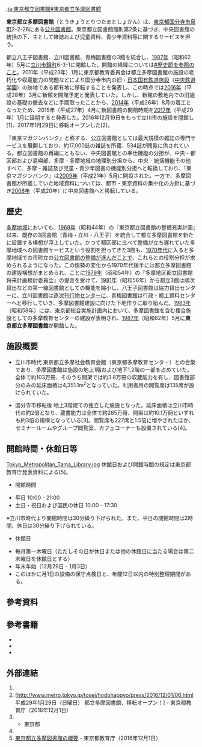 [:ja:東京都立図書館\#東京都立多摩図書館](https://zh.wikipedia.org/wiki/:ja:東京都立図書館#東京都立多摩図書館 "wikilink")

**東京都立多摩図書館**（とうきょうとりつたまとしょかん）は、[東京都](../Page/東京都.md "wikilink")[国分寺市](https://zh.wikipedia.org/wiki/国分寺市 "wikilink")[泉町](https://zh.wikipedia.org/wiki/泉町_\(国分寺市\) "wikilink")2-2-26にある[公共図書館](https://zh.wikipedia.org/wiki/公共図書館 "wikilink")。東京都立図書館館則第2条に基づき、中央図書館の統括の下、主として雑誌および児童資料、青少年資料等に関するサービスを担う。

都立八王子図書館、立川図書館、青梅図書館の3館を統合し、[1987年](../Page/1987年.md "wikilink")（昭和62年）5月に[立川市](../Page/立川市.md "wikilink")[錦町](https://zh.wikipedia.org/wiki/錦町_\(立川市\) "wikilink")6-3-1に開館した。開館の経緯については[\#歴史節を参照のこと](https://zh.wikipedia.org/wiki/#歴史 "wikilink")。2011年（平成23年）1月に東京都教育委員会は都立多摩図書館の施設の老朽化や収蔵能力の問題などにより国分寺市内の旧・[日本国有鉄道施設](https://zh.wikipedia.org/wiki/日本国有鉄道 "wikilink")（[中央鉄道学園](https://zh.wikipedia.org/wiki/中央鉄道学園 "wikilink")）の跡地である都有地に移転することを発表し、この時点では[2016年](../Page/2016年.md "wikilink")（平成28年）3月に新館を開館予定と発表していた。しかし、新館の敷地内での旧施設の基礎の撤去などに手間取ったことから、[2014年](../Page/2014年.md "wikilink")（平成26年）8月の着工となったため、2015年（平成27年）4月に新図書館の開館時期を[2017年](../Page/2017年.md "wikilink")（平成29年）1月に延期すると発表した。2016年12月19日をもって立川市の施設を閉館し\[1\]、2017年1月29日に移転オープンした\[2\]。

『東京マガジンバンク』と称する、公立図書館としては最大規模の雑誌の専門サービスを展開しており、約17,000誌の雑誌を所蔵、534誌が閲覧に供されている。都立図書館の再編にともない、中央図書館との奉仕機能の分担が、中央 - 都区部および島嶼部、多摩 - 多摩地域の地理別分担から、中央 - 統括機能その他すべて、多摩 - 雑誌及び児童・青少年図書の機能別分担へと転換しており、『東京マガジンバンク』は[2009年](../Page/2009年.md "wikilink")（平成21年）5月に開設された。一方で、多摩図書館が所蔵していた地域資料については、都市・東京資料の集中化の方針に基づき[2008年](../Page/2008年.md "wikilink")（平成20年）に中央図書館へと移転している。

## 歷史

[多摩地域](../Page/多摩地域.md "wikilink")においても、[1969年](../Page/1969年.md "wikilink")（昭和44年）の『東京都立図書館の整備充実計画』以来、既存の3図書館（青梅・立川・八王子）を統合して都立多摩図書館を新たに設置する構想が浮上していた。かつて都区部に比べて整備が立ち遅れていた多摩地域への図書館サービスという役割を担ってきた3館も、[1970年代](../Page/1970年代.md "wikilink")に入ると多摩地域での市町立の[公立図書館の整備が進んだことで](https://zh.wikipedia.org/wiki/公立図書館 "wikilink")、これらとの役割分担が求められるようになった。この情勢の変化から1970年代後半には都立多摩図書館の建設構想がまとめられ、ことに[1979年](../Page/1979年.md "wikilink")（昭和54年）の『多摩地区都立図書館将来計画検討委員会』の提言を受けて、[1981年](../Page/1981年.md "wikilink")（昭和56年）から都立3館は順次貸出などの第一線図書館としての機能を縮小し、八王子図書館は協力貸出センターに、立川図書館は[逐次刊行物センターに](https://zh.wikipedia.org/wiki/逐次刊行物 "wikilink")、青梅図書館は行政・郷土資料センターへと移行していき、多摩図書館建設に向けた下地作りに取り組んだ。[1983年](../Page/1983年.md "wikilink")（昭和58年）には、東京都総合実施計画内において、多摩図書館を含む複合施設としての多摩教育センターの建設が表明され、[1987年](../Page/1987年.md "wikilink")（昭和62年）5月に**東京都立多摩図書館**が開館した。

## 施設概要

  - 立川市時代
    東京都立多摩社会教育会館（東京都多摩教育センター）との合築であり、多摩図書館は施設の地上1階および地下1,2階の一部を占めていた。全体で約103万冊、そのうち開架では約3.8万冊の収蔵能力を有し、図書館部分のみの延床面積は4,351.1m<sup>2</sup>となっていた。利用者用の閲覧席は135席が設けられていた。

<!-- end list -->

  - 国分寺市移転後
    地上3階建ての独立した施設となった。延床面積は立川市時代の約2倍となり、蔵書能力は全体で約285万冊、開架は約10.1万冊といずれも約3倍の規模となっている\[3\]。閲覧席も227席と1.5倍に増やされたほか、セミナールームやグループ閲覧室、カフェコーナーも設置されている\[4\]。

## 開館時間・休館日等

[Tokyo_Metropolitan_Tama_Library.jpg](https://zh.wikipedia.org/wiki/File:Tokyo_Metropolitan_Tama_Library.jpg "fig:Tokyo_Metropolitan_Tama_Library.jpg") 休館日および開館時間の規定は東京都教育庁発表資料による\[5\]。

  - 開館時間

<!-- end list -->

  - 平日 10:00 - 21:00
  - 土日・祝日および国民の休日 10:00 - 17:30

※立川市時代より開館時間は30分繰り下げられた。また、平日の閉館時間は2時間、休日は30分繰り下げられている。

  - 休館日

<!-- end list -->

  - 毎月第一木曜日（ただしその日が休日または他の休館日に当たる場合は第二木曜日を休館日とする）
  - 年末年始（12月29日 - 1月3日）
  - このほかに月1日の設備の保守点検日と、年間12日以内の特別整理期間がある。

## 參考資料

## 參考書籍

  -
  -
  -
## 外部連結

1.
2.  \[<http://www.metro.tokyo.jp/tosei/hodohappyo/press/2016/12/01/06.html>　平成29年1月29日（日曜日） 都立多摩図書館、移転オープン！\] - 東京都教育庁（2016年12月1日）
3.   - 東京都
4.
5.  [東京都立多摩図書館の概要](http://www.metro.tokyo.jp/tosei/hodohappyo/press/2016/12/01/06_01.html) - 東京都教育庁（2016年12月1日）